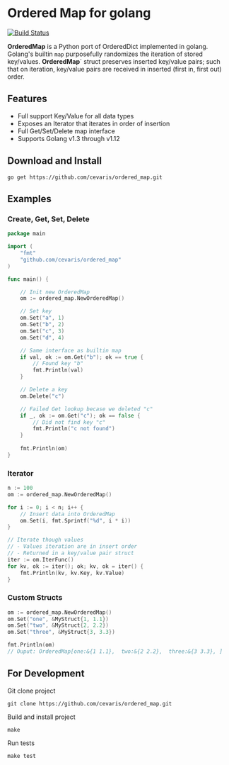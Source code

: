 # Ordered Map for golang

[![Build Status](https://travis-ci.org/cevaris/ordered_map.svg?branch=master)](https://travis-ci.org/cevaris/ordered_map)

**OrderedMap** is a Python port of OrderedDict implemented in golang. Golang's builtin `map` purposefully randomizes the iteration of stored key/values. **OrderedMap**` struct preserves inserted key/value pairs; such that on iteration, key/value pairs are received in inserted (first in, first out) order.


## Features
- Full support Key/Value for all data types
- Exposes an Iterator that iterates in order of insertion
- Full Get/Set/Delete map interface
- Supports Golang v1.3 through v1.12

## Download and Install 
  
`go get https://github.com/cevaris/ordered_map.git`


## Examples

### Create, Get, Set, Delete

```go
package main

import (
    "fmt"
    "github.com/cevaris/ordered_map"
)

func main() {

    // Init new OrderedMap
    om := ordered_map.NewOrderedMap()

    // Set key
    om.Set("a", 1)
    om.Set("b", 2)
    om.Set("c", 3)
    om.Set("d", 4)

    // Same interface as builtin map
    if val, ok := om.Get("b"); ok == true {
        // Found key "b"
        fmt.Println(val)
    }

    // Delete a key
    om.Delete("c")

    // Failed Get lookup becase we deleted "c"
    if _, ok := om.Get("c"); ok == false {
        // Did not find key "c"
        fmt.Println("c not found")
    }
    
    fmt.Println(om)
}
```


### Iterator

```go
n := 100
om := ordered_map.NewOrderedMap()

for i := 0; i < n; i++ {
    // Insert data into OrderedMap
    om.Set(i, fmt.Sprintf("%d", i * i))
}

// Iterate though values
// - Values iteration are in insert order
// - Returned in a key/value pair struct
iter := om.IterFunc()
for kv, ok := iter(); ok; kv, ok = iter() {
    fmt.Println(kv, kv.Key, kv.Value)
}
```

### Custom Structs

```go
om := ordered_map.NewOrderedMap()
om.Set("one", &MyStruct{1, 1.1})
om.Set("two", &MyStruct{2, 2.2})
om.Set("three", &MyStruct{3, 3.3})

fmt.Println(om)
// Ouput: OrderedMap[one:&{1 1.1},  two:&{2 2.2},  three:&{3 3.3}, ]
```
  
## For Development

Git clone project 

`git clone https://github.com/cevaris/ordered_map.git`  
  
Build and install project

`make`

Run tests 

`make test`







